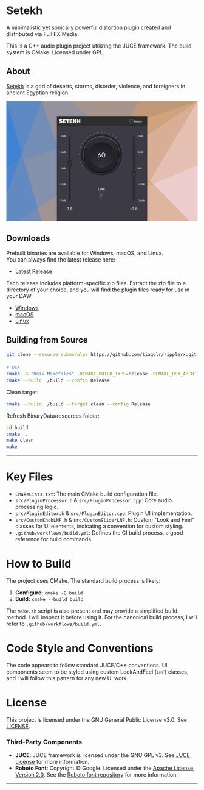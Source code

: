 # Setekh

A minimalistic yet sonically powerful distortion plugin created and distributed via Full FX Media.

This is a C++ audio plugin project utilizing the JUCE framework. The build system is CMake. Licensed under GPL.

## About

[Setekh](<https://en.wikipedia.org/wiki/Set_(deity)>) is a god of deserts, storms, disorder, violence, and foreigners in ancient Egyptian religion.

<img src="docs/setekh_screenshot.png" alt="drawing" width="600"/>

## Downloads

Prebuilt binaries are available for Windows, macOS, and Linux.  
You can always find the latest release here:

- [Latest Release](https://github.com/fullfxmedia/setekh/releases/latest)

Each release includes platform-specific zip files. Extract the zip file to a directory of your choice, and you will find the plugin files ready for use in your DAW:

- [Windows](https://github.com/fullfxmedia/setekh/releases/latest/download/setekh-win.zip)
- [macOS](https://github.com/fullfxmedia/setekh/releases/latest/download/setekh-macos.zip)
- [Linux](https://github.com/fullfxmedia/setekh/releases/latest/download/setekh-linux.zip)

## Building from Source

```bash
git clone --recurse-submodules https://github.com/tiagolr/ripplerx.git

# OSX
cmake -G "Unix Makefiles" -DCMAKE_BUILD_TYPE=Release -DCMAKE_OSX_ARCHITECTURES="x86_64;arm64" -S . -B ./build
cmake --build ./build --config Release
```

Clean target:

```bash
cmake --build ./build --target clean --config Release
```

Refresh BinaryData/resources folder:
```bash
cd build
cmake ..
make clean
make
```

---

# Key Files

- `CMakeLists.txt`: The main CMake build configuration file.
- `src/PluginProcessor.h` & `src/PluginProcessor.cpp`: Core audio processing logic.
- `src/PluginEditor.h` & `src/PluginEditor.cpp`: Plugin UI implementation.
- `src/CustomKnobLNF.h` & `src/CustomSliderLNF.h`: Custom "Look and Feel" classes for UI elements, indicating a convention for custom styling.
- `.github/workflows/build.yml`: Defines the CI build process, a good reference for build commands.

# How to Build

The project uses CMake. The standard build process is likely:

1.  **Configure:** `cmake -B build`
2.  **Build:** `cmake --build build`

The `make.sh` script is also present and may provide a simplified build method. I will inspect it before using it. For the canonical build process, I will refer to `.github/workflows/build.yml`.

# Code Style and Conventions

The code appears to follow standard JUCE/C++ conventions. UI components seem to be styled using custom LookAndFeel (`LNF`) classes, and I will follow this pattern for any new UI work.

# License

This project is licensed under the GNU General Public License v3.0. See [LICENSE](LICENSE).

### Third-Party Components

- **JUCE**: JUCE framework is licensed under the GNU GPL v3. See [JUCE License](https://juce.com/legal/juce-6-licence) for more information.
- **Roboto Font**: Copyright © Google. Licensed under the [Apache License, Version 2.0](https://www.apache.org/licenses/LICENSE-2.0). See the [Roboto font repository](https://github.com/googlefonts/roboto) for more information.

---
